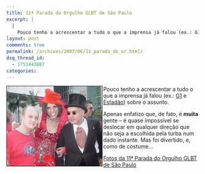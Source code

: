```yaml
---
title: 11ª Parada do Orgulho GLBT de São Paulo
excerpt: |
  |
    Pouco tenho a acrescentar a tudo o que a imprensa já falou (ex.: G1 e Estadão) sobre o assunto. Apenas enfatizo que, de fato, é muita gente - é quase impossível se deslocar em qualquer direção que não seja a...
layout: post
comments: true
permalink: /archives/2007/06/11_parada_do_or.html/
dsq_thread_id:
  - 1751443807
categories:
---
```

<img title="Alguns integrantes fantasiados da Parada GLBT. À esquerda sou eu, fantasiado de nerd gordo e careca." src="/archives/img/parada07.jpg" width="250" height="209" border="1" align="left" style="margin-right:2px" />Pouco tenho a acrescentar a tudo o que a imprensa já falou (ex.: [G1][1] e [Estadão][2]) sobre o assunto.

Apenas enfatizo que, de fato, é **muita** gente &#8211; é quase impossível se deslocar em qualquer direção que não seja a escolhida pela turba num dado instante. Mas foi divertido, e, como de costume&#8230;

[Fotos da 11ª Parada do Orgulho GLBT de São Paulo][3]

 [1]: http://g1.globo.com/Noticias/SaoPaulo/0,,MUL50054-5605,00.html
 [2]: http://www.estadao.com.br/ultimas/cidades/noticias/2007/jun/10/93.htm
 [3]: /fotos/parada07/
